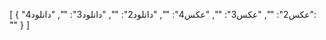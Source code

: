 [
  {
    "عکس2": "",
    "عکس3": "",
    "عکس4": "",
    "دانلود2": "",
    "دانلود3": "",
    "دانلود4": ""
  }
]
